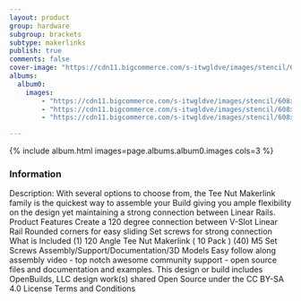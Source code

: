 ```yaml
---
layout: product
group: hardware
subgroup: brackets
subtype: makerlinks
publish: true
comments: false
cover-image: "https://cdn11.bigcommerce.com/s-itwgldve/images/stencil/608x608/products/277/4266/profile__82009.1675310602.png?c=2"
albums:
  album0:
    images:
        - "https://cdn11.bigcommerce.com/s-itwgldve/images/stencil/608x608/products/277/4266/profile__82009.1675310602.png?c=2"
        - "https://cdn11.bigcommerce.com/s-itwgldve/images/stencil/608x608/products/277/4267/in_use__61600.1675310602.png?c=2"
        - "https://cdn11.bigcommerce.com/s-itwgldve/images/stencil/608x608/products/277/4268/group__31424.1675310602.png?c=2"

---
```


{% include album.html images=page.albums.album0.images cols=3 %}

### Information

Description:
 With several options to choose from, the Tee Nut Makerlink family is the quickest way to assemble your Build giving you ample flexibility on the design yet maintaining a strong connection between Linear Rails. Product Features   Create a 120 degree connection between V-Slot Linear Rail Rounded corners for easy sliding Set screws for strong connection  What is Included  (1) 120 Angle Tee Nut Makerlink ( 10 Pack ) (40) M5 Set Screws   Assembly/Support/Documentation/3D Models   Easy follow along assembly video - top notch awesome community support - open source files and documentation and examples. This design or build includes  OpenBuilds, LLC design work(s) shared Open Source under the CC BY-SA 4.0 License Terms and Conditions  

